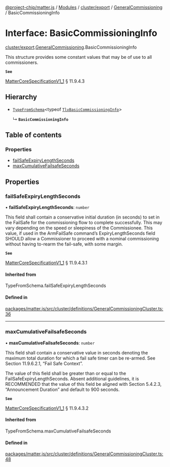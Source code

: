 [@project-chip/matter.js](../README.md) / [Modules](../modules.md) / [cluster/export](../modules/cluster_export.md) / [GeneralCommissioning](../modules/cluster_export.GeneralCommissioning.md) / BasicCommissioningInfo

# Interface: BasicCommissioningInfo

[cluster/export](../modules/cluster_export.md).[GeneralCommissioning](../modules/cluster_export.GeneralCommissioning.md).BasicCommissioningInfo

This structure provides some constant values that may be of use to all commissioners.

**`See`**

[MatterCoreSpecificationV1_1](spec_export.MatterCoreSpecificationV1_1.md) § 11.9.4.3

## Hierarchy

- [`TypeFromSchema`](../modules/tlv_export.md#typefromschema)\<typeof [`TlvBasicCommissioningInfo`](../modules/cluster_export.GeneralCommissioning.md#tlvbasiccommissioninginfo)\>

  ↳ **`BasicCommissioningInfo`**

## Table of contents

### Properties

- [failSafeExpiryLengthSeconds](cluster_export.GeneralCommissioning.BasicCommissioningInfo.md#failsafeexpirylengthseconds)
- [maxCumulativeFailsafeSeconds](cluster_export.GeneralCommissioning.BasicCommissioningInfo.md#maxcumulativefailsafeseconds)

## Properties

### failSafeExpiryLengthSeconds

• **failSafeExpiryLengthSeconds**: `number`

This field shall contain a conservative initial duration (in seconds) to set in the FailSafe for the
commissioning flow to complete successfully. This may vary depending on the speed or sleepiness of the
Commissionee. This value, if used in the ArmFailSafe command’s ExpiryLengthSeconds field SHOULD allow a
Commissioner to proceed with a nominal commissioning without having to-rearm the fail-safe, with some margin.

**`See`**

[MatterCoreSpecificationV1_1](spec_export.MatterCoreSpecificationV1_1.md) § 11.9.4.3.1

#### Inherited from

TypeFromSchema.failSafeExpiryLengthSeconds

#### Defined in

[packages/matter.js/src/cluster/definitions/GeneralCommissioningCluster.ts:36](https://github.com/project-chip/matter.js/blob/3adaded6/packages/matter.js/src/cluster/definitions/GeneralCommissioningCluster.ts#L36)

___

### maxCumulativeFailsafeSeconds

• **maxCumulativeFailsafeSeconds**: `number`

This field shall contain a conservative value in seconds denoting the maximum total duration for which a
fail safe timer can be re-armed. See Section 11.9.6.2.1, “Fail Safe Context”.

The value of this field shall be greater than or equal to the FailSafeExpiryLengthSeconds. Absent additional
guidelines, it is RECOMMENDED that the value of this field be aligned with Section 5.4.2.3, “Announcement
Duration” and default to 900 seconds.

**`See`**

[MatterCoreSpecificationV1_1](spec_export.MatterCoreSpecificationV1_1.md) § 11.9.4.3.2

#### Inherited from

TypeFromSchema.maxCumulativeFailsafeSeconds

#### Defined in

[packages/matter.js/src/cluster/definitions/GeneralCommissioningCluster.ts:48](https://github.com/project-chip/matter.js/blob/3adaded6/packages/matter.js/src/cluster/definitions/GeneralCommissioningCluster.ts#L48)
